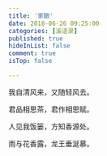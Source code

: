 ```yaml
---
title: '家酿'
date: 2018-06-26 09:25:00
categories: [溪语录]
published: true
hideInList: false
comment: true 
isTop: false

---
```


我自清风来，又随轻风去。

君品相思茶，君作相思赋。

人见我饭篓，方知香源处。

雨与花香露，龙王垂涎慕。
